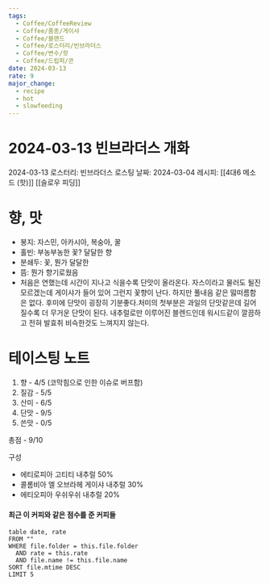 ```yaml
---
tags:
  - Coffee/CoffeeReview
  - Coffee/품종/게이샤
  - Coffee/블렌드
  - Coffee/로스터리/빈브라더스
  - Coffee/변수/핫
  - Coffee/드립퍼/콘
date: 2024-03-13
rate: 9
major_change:
  - recipe
  - hot
  - slowfeeding
---
```

# 2024-03-13 빈브라더스 개화
2024-03-13
로스터리: 빈브라더스
로스팅 날짜: 2024-03-04
레시피: [[4대6 메소드 (핫)]]
[[슬로우 피딩]]
# 향, 맛
- 봉지: 자스민, 아카시아, 복숭아, 꿀
- 홀빈: 부농부농한 꽃? 달달한 향
- 분쇄두: 꽃, 뭔가 달달한
- 뜸: 뭔가 향기로웠음
- 처음은 연했는데 시간이 지나고 식을수록 단맛이 올라온다. 자스이라고 물러도 될진 모르겠는데 게이샤가 들어 있어 그런지 꽃향이 난다. 하지만 풀내음 같은 떯떠름함은 없다. 후미에 단맛이 굉장히 기분좋다.처미의 첫부분은 과일의 단맛같은데 길어질수록 더 무거운 단맛이 된다. 내추럴로만 이루어진 블렌드인데 워시드같이 깔끔하고 전혀 발효취 비슥한것도 느껴지지 않는다.
# 테이스팅 노트
1. 향 - 4/5 (코막힘으로 인한 이슈로 버프함)
2. 질감 - 5/5
3. 산미 - 6/5
4. 단맛 - 9/5
5. 쓴맛 - 0/5

총점 - 9/10

구성
- 에티로피아 고티티 내추럴 50%
- 콜롬비아 엘 오브라헤 게이샤 내추럴 30%
- 에티오피아 우쉬우쉬 내추럴 20%


#### 최근 이 커피와 같은 점수를 준 커피들
```dataview
table date, rate
FROM ""
WHERE file.folder = this.file.folder
  AND rate = this.rate
  AND file.name != this.file.name
SORT file.mtime DESC
LIMIT 5
```

